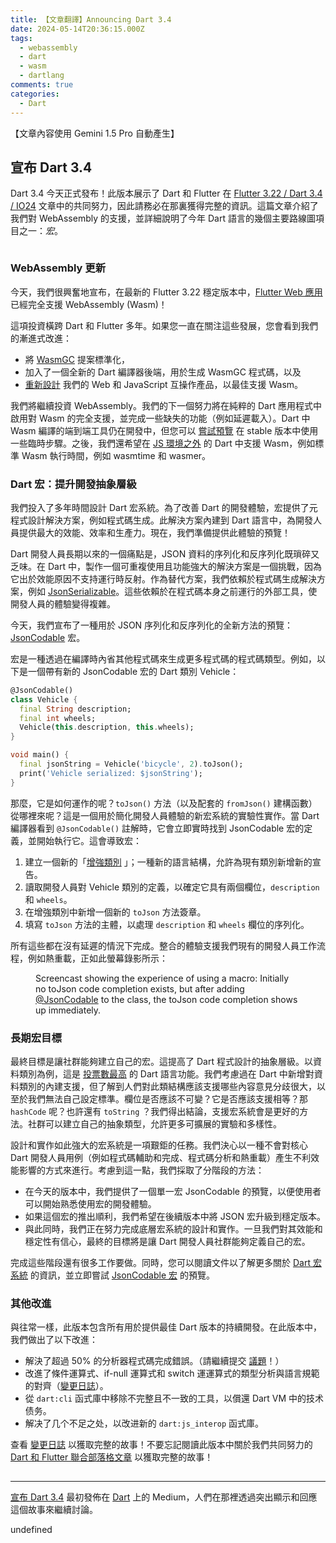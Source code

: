 ```yaml
---
title: 【文章翻譯】Announcing Dart 3.4
date: 2024-05-14T20:36:15.000Z
tags:
  - webassembly
  - dart
  - wasm
  - dartlang
comments: true
categories:
  - Dart
---
```


【文章內容使用 Gemini 1.5 Pro 自動產生】

## 宣布 Dart 3.4

Dart 3.4 今天正式發布！此版本展示了 Dart 和 Flutter 在 [Flutter 3.22 / Dart 3.4 / IO24](https://medium.com/flutter/io24-5e211f708a37) 文章中的共同努力，因此請務必在那裏獲得完整的資訊。這篇文章介紹了我們對 WebAssembly 的支援，並詳細說明了今年 Dart 語言的幾個主要路線圖項目之一：_宏_。

<figure>
<img alt="" src="https://cdn-images-1.medium.com/max/1024/0*hAcsCFLU0Ze7pej6" />
</figure>

### WebAssembly 更新

今天，我們很興奮地宣布，在最新的 Flutter 3.22 穩定版本中，[Flutter Web 應用](https://docs.flutter.dev/platform-integration/web/wasm) 已經完全支援 WebAssembly (Wasm)！

這項投資橫跨 Dart 和 Flutter 多年。如果您一直在關注這些發展，您會看到我們的漸進式改進：

* 將 [WasmGC](https://developer.chrome.com/blog/wasmgc/) 提案標準化，
* 加入了一個全新的 Dart 編譯器後端，用於生成 WasmGC 程式碼，以及
* [重新設計](https://dart.dev/interop/js-interop) 我們的 Web 和 JavaScript 互操作產品，以最佳支援 Wasm。

我們將繼續投資 WebAssembly。我們的下一個努力將在純粹的 Dart 應用程式中啟用對 Wasm 的完全支援，並完成一些缺失的功能（例如延遲載入）。Dart 中 Wasm 編譯的端到端工具仍在開發中，但您可以 [嘗試預覽](http://dart.dev/web/wasm) 在 stable 版本中使用一些臨時步驟。之後，我們還希望在 [JS 環境之外](https://github.com/dart-lang/sdk/issues/53884) 的 Dart 中支援 Wasm，例如標準 Wasm 執行時間，例如 wasmtime 和 wasmer。

### Dart 宏：提升開發抽象層級

我們投入了多年時間設計 Dart 宏系統。為了改善 Dart 的開發體驗，宏提供了元程式設計解決方案，例如程式碼生成。此解決方案內建到 Dart 語言中，為開發人員提供最大的效能、效率和生產力。現在，我們準備提供此體驗的預覽！

Dart 開發人員長期以來的一個痛點是，JSON 資料的序列化和反序列化既瑣碎又乏味。在 Dart 中，製作一個可重複使用且功能強大的解決方案是一個挑戰，因為它出於效能原因不支持運行時反射。作為替代方案，我們依賴於程式碼生成解決方案，例如 [JsonSerializable](https://docs.flutter.dev/data-and-backend/serialization/json#serializing-json-using-code-generation-libraries)。這些依賴於在程式碼本身之前運行的外部工具，使開發人員的體驗變得複雜。

今天，我們宣布了一種用於 JSON 序列化和反序列化的全新方法的預覽：[JsonCodable](https://dart.dev/go/json-codable) 宏。

宏是一種透過在編譯時內省其他程式碼來生成更多程式碼的程式碼類型。例如，以下是一個帶有新的 JsonCodable 宏的 Dart 類別 Vehicle：

```dart
@JsonCodable()
class Vehicle {
  final String description;
  final int wheels;
  Vehicle(this.description, this.wheels);
}

void main() {
  final jsonString = Vehicle('bicycle', 2).toJson();
  print('Vehicle serialized: $jsonString');
}
```

那麼，它是如何運作的呢？`toJson()` 方法（以及配套的 `fromJson()` 建構函數）從哪裡來呢？這是一個用於簡化開發人員體驗的新宏系統的實驗性實作。當 Dart 編譯器看到 `@JsonCodable()` 註解時，它會立即實時找到 JsonCodable 宏的定義，並開始執行它。這會導致宏：

1. 建立一個新的「[增強類別](https://github.com/dart-lang/language/blob/main/working/augmentation-libraries/feature-specification.md) 」；一種新的語言結構，允許為現有類別新增新的宣告。
2. 讀取開發人員對 Vehicle 類別的定義，以確定它具有兩個欄位，`description` 和 `wheels`。
3. 在增強類別中新增一個新的 `toJson` 方法簽章。
4. 填寫 `toJson` 方法的主體，以處理 `description` 和 `wheels` 欄位的序列化。

所有這些都在沒有延遲的情況下完成。整合的體驗支援我們現有的開發人員工作流程，例如熱重載，正如此螢幕錄影所示：

<figure>
<img alt="" src="https://cdn-images-1.medium.com/max/896/0*aOAKYwKdjXURuZN9" />
<figcaption>Screencast showing the experience of using a macro: Initially no toJson code completion exists, but after adding <a href="http://twitter.com/JsonCodable">@JsonCodable</a> to the class, the toJson code completion shows up immediately.</figcaption>
</figure>

### 長期宏目標

最終目標是讓社群能夠建立自己的宏。這提高了 Dart 程式設計的抽象層級。以資料類別為例，這是 [投票數最高](https://github.com/dart-lang/language/issues?q=is%3Aissue+is%3Aopen+sort%3Areactions-%2B1-desc) 的 Dart 語言功能。我們考慮過在 Dart 中新增對資料類別的內建支援，但了解到人們對此類結構應該支援哪些內容意見分歧很大，以至於我們無法自己設定標準。欄位是否應該不可變？它是否應該支援相等？那 `hashCode` 呢？也許還有 `toString` ？我們得出結論，支援宏系統會是更好的方法。社群可以建立自己的抽象類型，允許更多可擴展的實驗和多樣性。

設計和實作如此強大的宏系統是一項艱鉅的任務。我們決心以一種不會對核心 Dart 開發人員用例（例如程式碼輔助和完成、程式碼分析和熱重載）產生不利效能影響的方式來進行。考慮到這一點，我們採取了分階段的方法：

* 在今天的版本中，我們提供了一個單一宏 JsonCodable 的預覽，以便使用者可以開始熟悉使用宏的開發體驗。
* 如果這個宏的推出順利，我們希望在後續版本中將 JSON 宏升級到穩定版本。
* 與此同時，我們正在努力完成底層宏系統的設計和實作。一旦我們對其效能和穩定性有信心，最終的目標將是讓 Dart 開發人員社群能夠定義自己的宏。

完成這些階段還有很多工作要做。同時，您可以閱讀文件以了解更多關於 [Dart 宏系統](https://dart.dev/go/macros) 的資訊，並立即嘗試 [JsonCodable 宏](https://dart.dev/go/json-codable) 的預覽。

### 其他改進

與往常一樣，此版本包含所有用於提供最佳 Dart 版本的持續開發。在此版本中，我們做出了以下改進：

* 解決了超過 50% 的分析器程式碼完成錯誤。（請繼續提交 [議題](https://github.com/dart-lang/sdk/labels/analyzer-completion-correctness)！）
* 改進了條件運算式、if-null 運算式和 switch 運運算式的類型分析與語言規範的對齊（[變更日誌](https://github.com/dart-lang/sdk/blob/main/CHANGELOG.md#language-1)）。
* 從 `dart:cli` 函式庫中移除不完整且不一致的工具，以償還 Dart VM 中的技术债务。
* 解决了几个不足之处，以改进新的 `dart:js_interop` 函式庫。

查看 [變更日誌](https://github.com/dart-lang/sdk/blob/main/CHANGELOG.md#340) 以獲取完整的故事！不要忘記閱讀此版本中關於我們共同努力的 [Dart 和 Flutter 聯合部落格文章](https://medium.com/flutter/io24-5e211f708a37) 以獲取完整的故事！

<img src="https://medium.com/_/stat?event=post.clientViewed&referrerSource=full_rss&postId=bd8d23b4462a" width="1" height="1" alt=""><hr><p><a href="https://medium.com/dartlang/dart-3-4-bd8d23b4462a">宣布 Dart 3.4</a> 最初發佈在 <a href="https://medium.com/dartlang">Dart</a> 上的 Medium，人們在那裡透過突出顯示和回應這個故事來繼續討論。</p> 


undefined